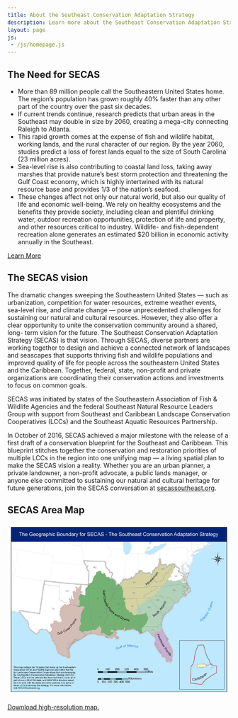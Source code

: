 ```yaml
---
title: About the Southeast Conservation Adaptation Strategy
description: Learn more about the Southeast Conservation Adaptation Strategy (SECAS).
layout: page
js:
 - /js/homepage.js
---
```


## The Need for SECAS

- More than 89 million people call the Southeastern United States home. The region’s population has grown roughly 40% faster than any other part of the country over the past six decades.
- If current trends continue, research predicts that urban areas in the Southeast may double in size by 2060, creating a mega-city connecting Raleigh to Atlanta.
- This rapid growth comes at the expense of fish and wildlife habitat, working lands, and the rural character of our region. By the year 2060, studies predict a loss of forest lands equal to the size of South Carolina (23 million acres).
- Sea-level rise is also contributing to coastal land loss, taking away marshes that provide nature’s best storm protection and threatening the Gulf Coast economy, which is highly intertwined with its natural resource base and provides 1/3 of the nation’s seafood.
- These changes affect not only our natural world, but also our quality of life and economic well-being. We rely on healthy ecosystems and the benefits they provide society, including clean and plentiful drinking water, outdoor recreation opportunities, protection of life and property, and other resources critical to industry. Wildlife- and fish-dependent recreation alone generates an estimated $20 billion in economic activity annually in the Southeast.

<div class="call-to-action"><a href="../pdf/secas-factsheet.pdf" target="_blank" title="Download the Factsheet">Learn More</a></div>

## The SECAS vision

The dramatic changes sweeping the Southeastern United States — such as urbanization, competition for water resources, extreme weather events, sea-level rise, and climate change — pose unprecedented challenges for sustaining our natural and cultural resources. However, they also offer a clear opportunity to unite the conservation community around a shared, long- term vision for the future. The Southeast Conservation Adaptation Strategy (SECAS) is that vision. Through SECAS, diverse partners are working together to design and achieve a connected network of landscapes and seascapes that supports thriving fish and wildlife populations and improved quality of life for people across the southeastern United States and the Caribbean. Together, federal, state, non-profit and private organizations are coordinating their conservation actions and investments to focus on common goals.

SECAS was initiated by states of the Southeastern Association of Fish &amp; Wildlife Agencies and the federal Southeast Natural Resource Leaders Group with support from Southeast and Caribbean Landscape Conservation Cooperatives (LCCs) and the Southeast Aquatic Resources Partnership.

In October of 2016, SECAS achieved a major milestone with the release of a first draft of a conservation blueprint for the Southeast and Caribbean. This blueprint stitches together the conservation and restoration priorities of multiple LCCs in the region into one unifying map — a living spatial plan to make the SECAS vision a reality. Whether you are an urban planner, a private landowner, a non-profit advocate, a public lands manager, or anyone else committed to sustaining our natural and cultural heritage for future generations, join the SECAS conversation at [secassoutheast.org](http://secassoutheast.org).

## SECAS Area Map

[![Southeast Conservation Adaptation Strategy Map](./images/area-map-v4.jpg)](./images/area-map-v4-lg.jpg)

[Download high-resolution map.](./images/area-map-v4-lg.jpg)

